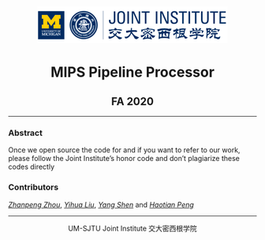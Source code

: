 <div style="text-align:center">
	<img src="figures/ji_logo.png" alt="Jilogo" style="zoom:50%;" />
</div>
<center>
	<h1>
		MIPS Pipeline Processor
	</h1>
</center>
<center>
   <h2>
       FA 2020
    </h2> 
</center>

------------------------------------------

### Abstract

Once we open source the code for and if you want to refer to our work, please follow the Joint Institute’s honor code and don’t plagiarize these codes directly

### Contributors

*[Zhanpeng Zhou](https://github.com/zzp1012)*, *[Yihua Liu](https://github.com/yihuajack)*, *[Yang Shen](https://github.com/YangShen1129)* and *[Haotian Peng](https://github.com/PointLer)*

---------------------------------------------------------------

<center>
    UM-SJTU Joint Institute 交大密西根学院
</center>
